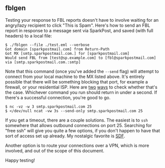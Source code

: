 ## fblgen

Testing your response to FBL reports doesn't have to involve waiting for an angry/lazy recipient to click "This is Spam".
Here's how to send an FBL report in response to a message sent via SparkPost, and saved (with full headers) to a local file:

    $ ./fblgen --file ./test.eml --verbose
    Got domain [sparkpostmail.com] from Return-Path
    Got MX [smtp.sparkpostmail.com.] for [sparkpostmail.com]
    Would send FBL from [test@sp.example.com] to [fbl@sparkpostmail.com] via [smtp.sparkpostmail.com.:smtp]

Note that this command (once you've added the `--send` flag) will attempt to connect from your local machine to the MX listed above.
It's entirely possible that there will be something blocking that port, for example a firewall, or your residential ISP.
Here are [two](http://nc110.sourceforge.net/) [ways](https://nmap.org/ncat/) to check whether that's the case.
Whichever command you run should return in under a second.
If there's a successful connection, you're good to go.

    $ nc -vz -w 3 smtp.sparkpostmail.com 25
    $ </dev/null ncat -vw 3s --send-only smtp.sparkpostmail.com 25

If you get a timeout, there are a couple solutions. The easiest is to `ssh` somewhere that allows outbound connections on port 25. Searching for "free ssh" will give you quite a few options, if you don't happen to have that sort of access set up already. My nostalgic favorite is [SDF](http://sdf.lonestar.org/).

Another option is to route your connections over a VPN, which is more involved, and out of the scope of this document.

Happy testing!
